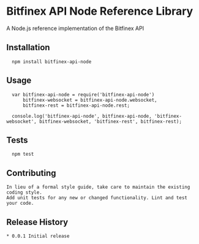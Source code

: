 Bitfinex API Node Reference Library
=========

A Node.js reference implementation of the Bitfinex API

## Installation
```
  npm install bitfinex-api-node
```
## Usage
```
  var bitfinex-api-node = require('bitfinex-api-node')
      bitfinex-websocket = bitfinex-api-node.websocket,
      bitfinex-rest = bitfinex-api-node.rest;

  console.log('bitfinex-api-node', bitfinex-api-node, 'bitfinex-websocket', bitfinex-websocket, 'bitfinex-rest', bitfinex-rest);
```
## Tests
```
  npm test
```
## Contributing
```
In lieu of a formal style guide, take care to maintain the existing coding style.
Add unit tests for any new or changed functionality. Lint and test your code.
```
## Release History
```
* 0.0.1 Initial release
```